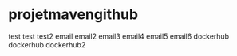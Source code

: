 # projetmavengithub
test
test
test2
email
email2
email3
email4
email5
email6
dockerhub
dockerhub
dockerhub2
